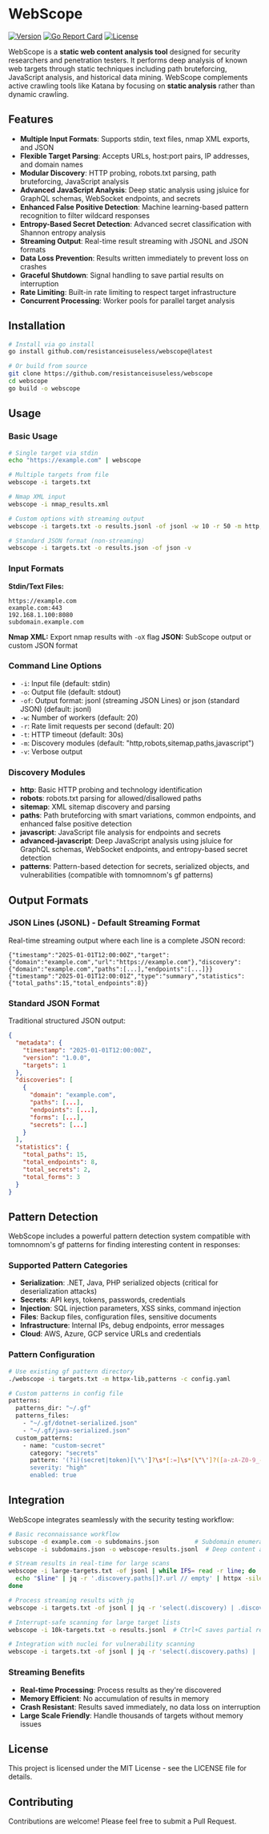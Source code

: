 # WebScope

[![Version](https://img.shields.io/badge/version-1.2.0-blue.svg)](https://github.com/ResistanceIsUseless/webscope/releases)
[![Go Report Card](https://goreportcard.com/badge/github.com/resistanceisuseless/webscope)](https://goreportcard.com/report/github.com/resistanceisuseless/webscope)
[![License](https://img.shields.io/badge/license-MIT-green.svg)](LICENSE)

WebScope is a **static web content analysis tool** designed for security researchers and penetration testers. It performs deep analysis of known web targets through static techniques including path bruteforcing, JavaScript analysis, and historical data mining. WebScope complements active crawling tools like Katana by focusing on **static analysis** rather than dynamic crawling.

## Features

- **Multiple Input Formats**: Supports stdin, text files, nmap XML exports, and JSON
- **Flexible Target Parsing**: Accepts URLs, host:port pairs, IP addresses, and domain names  
- **Modular Discovery**: HTTP probing, robots.txt parsing, path bruteforcing, JavaScript analysis
- **Advanced JavaScript Analysis**: Deep static analysis using jsluice for GraphQL schemas, WebSocket endpoints, and secrets
- **Enhanced False Positive Detection**: Machine learning-based pattern recognition to filter wildcard responses
- **Entropy-Based Secret Detection**: Advanced secret classification with Shannon entropy analysis
- **Streaming Output**: Real-time result streaming with JSONL and JSON formats
- **Data Loss Prevention**: Results written immediately to prevent loss on crashes
- **Graceful Shutdown**: Signal handling to save partial results on interruption
- **Rate Limiting**: Built-in rate limiting to respect target infrastructure
- **Concurrent Processing**: Worker pools for parallel target analysis

## Installation

```bash
# Install via go install
go install github.com/resistanceisuseless/webscope@latest

# Or build from source
git clone https://github.com/resistanceisuseless/webscope
cd webscope
go build -o webscope
```

## Usage

### Basic Usage
```bash
# Single target via stdin
echo "https://example.com" | webscope

# Multiple targets from file
webscope -i targets.txt

# Nmap XML input
webscope -i nmap_results.xml

# Custom options with streaming output
webscope -i targets.txt -o results.jsonl -of jsonl -w 10 -r 50 -m http,robots,paths -v

# Standard JSON format (non-streaming)
webscope -i targets.txt -o results.json -of json -v
```

### Input Formats

**Stdin/Text Files:**
```
https://example.com
example.com:443
192.168.1.100:8080
subdomain.example.com
```

**Nmap XML:** Export nmap results with `-oX` flag
**JSON:** SubScope output or custom JSON format

### Command Line Options

- `-i`: Input file (default: stdin)
- `-o`: Output file (default: stdout)  
- `-of`: Output format: jsonl (streaming JSON Lines) or json (standard JSON) (default: jsonl)
- `-w`: Number of workers (default: 20)
- `-r`: Rate limit requests per second (default: 20)
- `-t`: HTTP timeout (default: 30s)
- `-m`: Discovery modules (default: "http,robots,sitemap,paths,javascript")
- `-v`: Verbose output

### Discovery Modules

- **http**: Basic HTTP probing and technology identification
- **robots**: robots.txt parsing for allowed/disallowed paths
- **sitemap**: XML sitemap discovery and parsing
- **paths**: Path bruteforcing with smart variations, common endpoints, and enhanced false positive detection
- **javascript**: JavaScript file analysis for endpoints and secrets
- **advanced-javascript**: Deep JavaScript analysis using jsluice for GraphQL schemas, WebSocket endpoints, and entropy-based secret detection
- **patterns**: Pattern-based detection for secrets, serialized objects, and vulnerabilities (compatible with tomnomnom's gf patterns)

## Output Formats

### JSON Lines (JSONL) - Default Streaming Format

Real-time streaming output where each line is a complete JSON record:

```jsonl
{"timestamp":"2025-01-01T12:00:00Z","target":{"domain":"example.com","url":"https://example.com"},"discovery":{"domain":"example.com","paths":[...],"endpoints":[...]}}
{"timestamp":"2025-01-01T12:00:01Z","type":"summary","statistics":{"total_paths":15,"total_endpoints":8}}
```

### Standard JSON Format 

Traditional structured JSON output:

```json
{
  "metadata": {
    "timestamp": "2025-01-01T12:00:00Z",
    "version": "1.0.0",
    "targets": 1
  },
  "discoveries": [
    {
      "domain": "example.com",
      "paths": [...],
      "endpoints": [...],
      "forms": [...],
      "secrets": [...]
    }
  ],
  "statistics": {
    "total_paths": 15,
    "total_endpoints": 8,
    "total_secrets": 2,
    "total_forms": 3
  }
}
```

## Pattern Detection

WebScope includes a powerful pattern detection system compatible with tomnomnom's gf patterns for finding interesting content in responses:

### Supported Pattern Categories
- **Serialization**: .NET, Java, PHP serialized objects (critical for deserialization attacks)
- **Secrets**: API keys, tokens, passwords, credentials
- **Injection**: SQL injection parameters, XSS sinks, command injection
- **Files**: Backup files, configuration files, sensitive documents
- **Infrastructure**: Internal IPs, debug endpoints, error messages
- **Cloud**: AWS, Azure, GCP service URLs and credentials

### Pattern Configuration
```bash
# Use existing gf pattern directory
./webscope -i targets.txt -m httpx-lib,patterns -c config.yaml

# Custom patterns in config file
patterns:
  patterns_dir: "~/.gf"
  patterns_files:
    - "~/.gf/dotnet-serialized.json"
    - "~/.gf/java-serialized.json"
  custom_patterns:
    - name: "custom-secret"
      category: "secrets"
      pattern: '(?i)(secret|token)[\"\']?\s*[:=]\s*[\"\']?([a-zA-Z0-9_-]{20,})'
      severity: "high"
      enabled: true
```

## Integration

WebScope integrates seamlessly with the security testing workflow:

```bash
# Basic reconnaissance workflow
subscope -d example.com -o subdomains.json          # Subdomain enumeration
webscope -i subdomains.json -o webscope-results.jsonl  # Deep content analysis

# Stream results in real-time for large scans
webscope -i large-targets.txt -of jsonl | while IFS= read -r line; do
  echo "$line" | jq -r '.discovery.paths[]?.url // empty' | httpx -silent
done

# Process streaming results with jq
webscope -i targets.txt -of jsonl | jq -r 'select(.discovery) | .discovery.paths[].url'

# Interrupt-safe scanning for large target lists
webscope -i 10k-targets.txt -o results.jsonl  # Ctrl+C saves partial results

# Integration with nuclei for vulnerability scanning
webscope -i targets.txt -of jsonl | jq -r 'select(.discovery.paths) | .discovery.paths[].url' | nuclei
```

### Streaming Benefits

- **Real-time Processing**: Process results as they're discovered
- **Memory Efficient**: No accumulation of results in memory  
- **Crash Resistant**: Results saved immediately, no data loss on interruption
- **Large Scale Friendly**: Handle thousands of targets without memory issues

## License

This project is licensed under the MIT License - see the LICENSE file for details.

## Contributing

Contributions are welcome! Please feel free to submit a Pull Request.